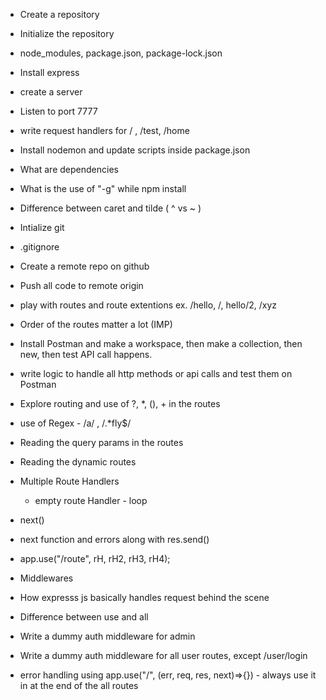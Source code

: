 - Create a repository
- Initialize the repository
- node_modules, package.json, package-lock.json
- Install express
- create a server
- Listen to port 7777
- write request handlers for / , /test, /home
- Install nodemon and update scripts inside package.json
- What are dependencies
- What is the use of "-g" while npm install
- Difference between caret and tilde ( ^ vs ~ )

- Intialize git
- .gitignore
- Create a remote repo on github
- Push all code to remote origin
- play with routes and route extentions ex. /hello, /, hello/2, /xyz
- Order of the routes matter a lot (IMP)
- Install Postman and make a workspace, then make a collection, then new, then test API call happens.
- write logic to handle all http methods or api calls and test them on Postman
- Explore routing and use of ?, *, (), + in the routes
- use of Regex - /a/ , /.*fly$/
- Reading the query params in the routes
- Reading the dynamic routes

- Multiple Route Handlers
    - empty route Handler - loop  
- next()
- next function and errors along with res.send()
- app.use("/route", rH, rH2, rH3, rH4);
- Middlewares
- How expresss js basically handles request behind the scene
- Difference between use and all
- Write a dummy auth middleware for admin 
- Write a dummy auth middleware for all user routes, except /user/login
- error handling using app.use("/", (err, req, res, next)=>{}) - always use it in at the end of the all routes